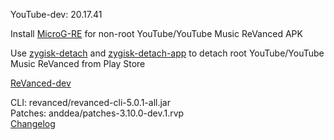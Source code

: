 YouTube-dev: 20.17.41  

Install [MicroG-RE](https://github.com/WSTxda/MicroG-RE/releases) for non-root YouTube/YouTube Music ReVanced APK  

Use [zygisk-detach](https://github.com/j-hc/zygisk-detach) and [zygisk-detach-app](https://github.com/j-hc/zygisk-detach-app/releases) to detach root YouTube/YouTube Music ReVanced from Play Store  

[ReVanced-dev](https://github.com/IGOR3K99/ReVanced-dev)
  
CLI: revanced/revanced-cli-5.0.1-all.jar  
Patches: anddea/patches-3.10.0-dev.1.rvp  
[Changelog](https://github.com/anddea/revanced-patches/releases/tag/v3.10.0-dev.1)  
